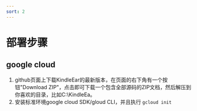 ```yaml
---
sort: 2
---
```

# 部署步骤

<a id="gae"></a>
## google cloud
1. github页面上下载KindleEar的最新版本，在页面的右下角有一个按钮"Download ZIP"，点击即可下载一个包含全部源码的ZIP文档，然后解压到你喜欢的目录，比如C:\KindleEa。
2. 安装标准环境google cloud SDK/gloud CLI，并且执行 `gcloud init`



